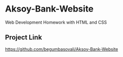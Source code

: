 # Aksoy-Bank-Website
Web Development Homework with HTML and CSS


## Project Link
https://github.com/begumbasovali/Aksoy-Bank-Website


